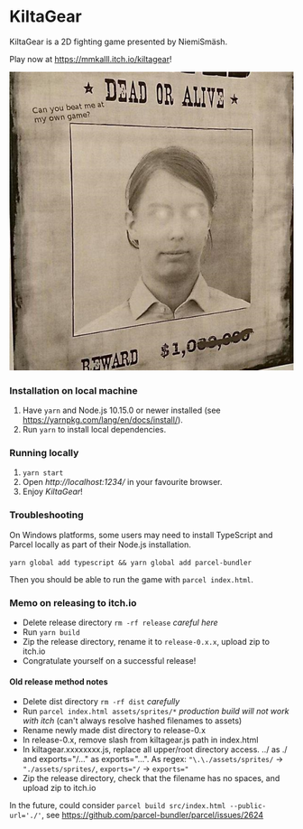 # KiltaGear
KiltaGear is a 2D fighting game presented by NiemiSmäsh.

Play now at https://mmkalll.itch.io/kiltagear!

![真・mmKALLL](src/assets/sprites/original-true-mmkalll.jpg?raw=true "True mmKALLL")

### Installation on local machine

1. Have `yarn` and Node.js 10.15.0 or newer installed (see https://yarnpkg.com/lang/en/docs/install/).
2. Run `yarn` to install local dependencies.

### Running locally

1. `yarn start`
2. Open *http://localhost:1234/* in your favourite browser.
3. Enjoy *KiltaGear*!

### Troubleshooting

On Windows platforms, some users may need to install TypeScript and Parcel locally as part of their Node.js installation.

`yarn global add typescript && yarn global add parcel-bundler`

Then you should be able to run the game with `parcel index.html`.

### Memo on releasing to itch.io

- Delete release directory `rm -rf release` *careful here*
- Run `yarn build`
- Zip the release directory, rename it to `release-0.x.x`, upload zip to itch.io
- Congratulate yourself on a successful release!

#### Old release method notes

- Delete dist directory `rm -rf dist` *carefully*
- Run `parcel index.html assets/sprites/*` *production build will not work with itch* (can't always resolve hashed filenames to assets)
- Rename newly made dist directory to release-0.x
- In release-0.x, remove slash from kiltagear.js path in index.html
- In kiltagear.xxxxxxxx.js, replace all upper/root directory access. ../ as ./ and exports="/..." as exports="...".  As regex: `"\.\./assets/sprites/` -> `"./assets/sprites/`, `exports="/` -> `exports="`
- Zip the release directory, check that the filename has no spaces, and upload zip to itch.io

In the future, could consider `parcel build src/index.html --public-url='./'`, see https://github.com/parcel-bundler/parcel/issues/2624

